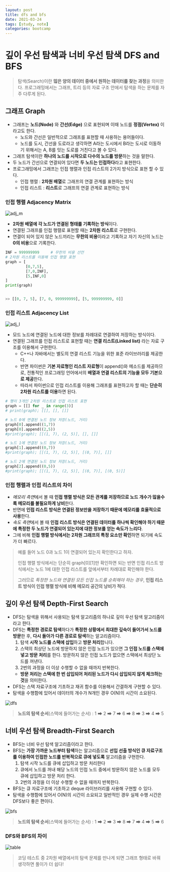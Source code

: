 ```yaml
---
layout: post
title: dfs and bfs
date: 2021-03-24
tags: [study, note]
categories: bootcamp
---
```


# 깊이 우선 탐색과 너비 우선 탐색 DFS and BFS
> 탐색(Search)이란 **많은 양의 데이터 중에서 원하는 데이터를 찾는 과정**을 의미한다. 프로그래밍에서는 그래프, 트리 등의 자료 구조 안에서 탐색을 하는 문제를 자주 다루게 된다.


## 그래프 Graph
* 그래프는 **노드(Node)** 와 **간선(Edge)** 으로 표현되며 이때 노드를 **정점(Vertex)** 이라고도 한다.
    + 노드와 간선은 일반적으로 그래프를 표현할 때 사용하는 용어들이다.
    + 노드를 도시, 간선을 도로라고 생각하면 A라는 도시에서 B라는 도시로 이동하기 위해서는 A, B를 잇는 도로를 거친다고 볼 수 있다.
* 그래프 탐색이란 **하나의 노드를 시작으로 다수의 노드를 방문**하는 것을 말한다.
* 두 노드가 간선으로 연결되어 있다면 **두 노드는 인접하다**라고 표현한다.
* 프로그래밍에서 그래프는 인접 행렬과 인접 리스트의 2가지 방식으로 표현 할 수 있다.
    + 인접 행렬 : **2차원 배열**로 그래프의 연결 관계를 표현하는 방식
    + 인접 리스트 : **리스트**로 그래프의 연결 관계로 표현하는 방식
  
### 인접 행렬 Adjacency Matrix 
![adj_m](https://user-images.githubusercontent.com/28593767/112238298-b7611a80-8c87-11eb-8bd6-1f2b816dd3c5.png)

* **2차원 배열에 각 노드가 연결된 형태를 기록하는 방식**이다.
* 연결된 그래프를 인접 행렬로 표현할 때는 **2차원 리스트**로 구현한다.
* 연결이 되어 있지 않은 노드끼리는 **무한의 비용**이라고 기록하고 자기 자신의 노드는 **0의 비용**으로 기록한다.
```python
INF = 999999999     # 무한의 비용 선언
# 2차원 리스트를 이용해 인접 행렬 표현 
graph = [
         [0,7,5],
         [7,0,INF],
         [5,INF,0]
]
print(graph)


>> [[0, 7, 5], [7, 0, 999999999], [5, 999999999, 0]]
```

### 인접 리스트 Adjacency List
![adj_l](https://user-images.githubusercontent.com/28593767/112238302-b92ade00-8c87-11eb-86ce-b0983bd5ae8b.png)

* 모드 노드에 연결된 노드에 대한 정보를 차례대로 연결하여 저장하는 방식이다.
* 연결된 그래프를 인접 리스트로 표현할 때는 **연결 리스트(Linked list)** 라는 자료 구조를 이용해서 구현한다.
    + C++나 자바에서는 별도의 연결 리스트 기능을 위한 표준 라이브러리를 제공한다.
    + 반면 파이썬은 **기본 자료형인 리스트 자료형**이 append()와 메소드를 제공하므로, 전통적인 프로그래밍 언어에서의 **배열과 연결 리스트의 기능을 모두 기본으로 제공**한다.
    + 따라서 파이썬으로 인접 리스트를 이용해 그래프를 표현하고자 할 때는 **단순히 2차원 리스트를 이용**하면 된다.

```python
# 행이 3개인 2차원 리스트로 인접 리스트 표현 
graph = [[] for _ in range(3)]
# print(graph); [[], [], []]

# 노드 0에 연결된 노드 정보 저장(노드, 거리) 
graph[0].append((1,7)) 
graph[0].append((2,5))
#print(graph); [[(1, 7), (2, 5)], [], []]

# 노드 1에 연결된 노드 정보 저장(노드, 거리) 
graph[1].append((0,7))
#print(graph); [[(1, 7), (2, 5)], [(0, 7)], []]

# 노드 2에 연결된 노드 정보 저장(노드, 거리)
graph[2].append((0,5))
#print(graph); [[(1, 7), (2, 5)], [(0, 7)], [(0, 5)]]
```

### 인접 행렬과 인접 리스트의 차이
* *메모리 측면*에서 볼 때 **인접 행렬 방식은 모든 관계를 저장하므로 노드 개수가 많을수록 메모리를 불필요하게 낭비**한다.
* 반면에 **인접 리스트 방식은 연결된 정보만을 저장하기 때문에 메모리를 효율적으로 사용**한다.
* *속도 측면*에서 볼 때 **인접 리스트 방식은 연결된 데이터를 하나씩 확인해야 하기 때문에 특정한 두 노드가 연결되어 있는지에 대한 정보를 얻는 속도가 느리다**.
* 그에 비해 **인접 행렬 방식에서는 2차원 그래프의 특정 요소만 확인**하면 되기에 속도가 더 빠르다.
> 예를 들어 노드 0과 노드 1이 연결되어 있는지 확인한다고 하자.
>
> 인접 행렬 방식에서는 단순히 graph[0][1]만 확인하면 되는 반면 인접 리스트 방식에서는 노드 1에 대한 인접 리스트를 앞에서부터 차례대로 확인해야 한다. 
>
> 그러므로 *특정한 노드와 연결된 모든 인접 노드를 순회해야 하는 경우*, **인접 리스트 방식이 인접 행렬 방식에 비해 메모리 공간의 낭비가 적다**.


## 깊이 우선 탐색 Depth-First Search
* DFS는 탐색을 위해서 사용되는 탐색 알고리즘의 하나로 깊이 우선 탐색 알고리즘이라고 한다.
* DFS는 **특정한 경로로 탐색**하다가 **특정한 상황에서 최대한 깊숙이 들어가서 노드를 방문**한 후, **다시 돌아가 다른 경로로 탐색**하는 알고리즘이다.
    1. 탐색 **시작 노드를 스택에 삽입**하고 **방문 처리**합니다.
    2. 스택의 최상단 노드에 방문하지 않은 인접 노드가 있으면 **그 인접 노드를 스택에 넣고 방문 처리**를 한다. 방문하지 않은 인접 노드가 없으면 스택에서 최상단 노드를 꺼낸다.
    3. 2번의 과정을 더 이상 수행할 수 없을 때까지 반복한다.
    + **방문 처리는 스택에 한 번 삽입되어 처리된 노드가 다시 삽입되지 않게 체크하는 것**을 의미한다.
* DFS는 스택 자료구조에 기초하고 재귀 함수를 이용해서 간결하게 구현할 수 있다.
* 탐색을 수행함에 있어서 데이터의 개수가 N개인 경우 O(N)의 시간이 소요된다.

![dfs](https://user-images.githubusercontent.com/28593767/112241067-e332cf00-8c8c-11eb-9003-6f2e38d66287.png)

> **노드의 탐색 순서**(스택에 들어가는 순서) : 1 ➡ 2 ➡ 7 ➡ 6 ➡ 8 ➡ 3 ➡ 4 ➡ 5


## 너비 우선 탐색 Breadth-First Search
* BFS는 너비 우선 탐색 알고리즘이라고 한다.
* BFS는 **가장 가까운 노드부터 탐색**하는 알고리즘으로 **선입 선출 방식인 큐 자료구조를 이용하여 인접한 노드를 반복적으로 큐에 넣도록** 알고리즘을 구현한다.
    1. 탐색 시작 노드를 큐에 삽입하고 방문 처리한다
    2. 큐에서 노드를 꺼내 해당 노드의 인접 노드 중에서 방문하지 않은 노드를 모두 큐에 삽입하고 방문 처리 한다.
    3. 2번의 과정을 더 이상 수행할 수 없을 때까지 반복한다.
* BFS는 큐 자료구조에 기초하고 deque 라이브러리를 사용해 구현할 수 있다.
* 탐색을 수행함에 있어서 O(N)의 시간이 소요되고 일반적인 경우 실제 수행 시간은 DFS보다 좋은 편이다.

![bfs](https://user-images.githubusercontent.com/28593767/112241065-e201a200-8c8c-11eb-8ce9-fd752c85eb4b.png)

> **노드의 탐색 순서**(스택에 들어가는 순서) : 1 ➡ 2 ➡ 3 ➡ 8 ➡ 7 ➡ 4 ➡ 5 ➡ 6

### DFS와 BFS의 차이
![table](https://user-images.githubusercontent.com/28593767/112241070-e3cb6580-8c8c-11eb-873c-22b66c47641d.png)

> 코딩 테스트 중 2차원 배열에서의 탐색 문제를 만나게 되면 그래프 형태로 바꿔 생각하면 풀이가 더 쉽다!


